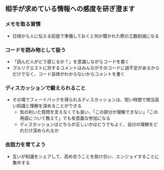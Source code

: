 ## 相手が求めている情報への感度を研ぎ澄ます
### メモを取る習慣
- 日頃から人に伝える前提で準備しておくと何か聞かれた際の工数削減になる
### コードを読み物として扱う
- 「読んだ人がどう感じるか？」を意識しながらコードを書く 
- プルリクエストに対するコメントはみんながそのコードに過不足があるからだけでなく、コード自体がわからないからコメントを書く
### ディスカッションで鍛えられること
- その場でフィードバックを得られるディスカッションは、短い時間で相当高い知識と理解を深めることができる
  - 気の利いた質問を言えなくても良い、「この部分が理解できない」「この用語について教えて」でも有意義な参加になる
  - ディスカッションはどちらが正しいかはどうでもよく、自分の理解をどれだけ深められるか
### 会話力を育てよう
- 互いが知識をシェアして、高め合うことを助け合い、エンジョイすることに集中する
